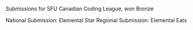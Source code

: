 Submissions for SFU Canadian Coding League, won Bronze

National Submission: Elemental Star
Regional Submission: Elemental Eats
